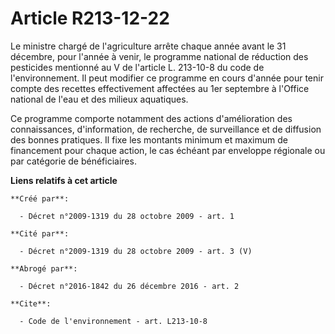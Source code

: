 # Article R213-12-22

Le ministre chargé de l'agriculture arrête chaque année avant le 31 décembre, pour l'année à venir, le programme national de
réduction des pesticides mentionné au V de l'article L. 213-10-8 du code de l'environnement. Il peut modifier ce programme en
cours d'année pour tenir compte des recettes effectivement affectées au 1er septembre à l'Office national de l'eau et des
milieux aquatiques. 

Ce programme comporte notamment des actions d'amélioration des connaissances, d'information, de recherche, de surveillance et
de diffusion des bonnes pratiques. Il fixe les montants minimum et maximum de financement pour chaque action, le cas échéant
par enveloppe régionale ou par catégorie de bénéficiaires.

**Liens relatifs à cet article**

	**Créé par**:

	  - Décret n°2009-1319 du 28 octobre 2009 - art. 1

	**Cité par**:

	  - Décret n°2009-1319 du 28 octobre 2009 - art. 3 (V)

	**Abrogé par**:

	  - Décret n°2016-1842 du 26 décembre 2016 - art. 2

	**Cite**:

	  - Code de l'environnement - art. L213-10-8
